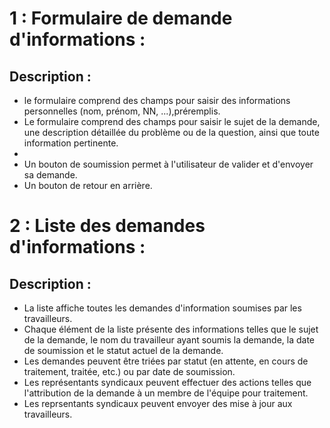 # 1 : Formulaire de demande d'informations : #




## Description : ##

- le formulaire comprend des champs pour saisir des informations personnelles (nom, prénom, NN, ...),préremplis.
- Le formulaire comprend des champs pour saisir le sujet de la demande, une description détaillée du problème ou de la question, ainsi que toute information pertinente.
- 
- Un bouton de soumission permet à l'utilisateur de valider et d'envoyer sa demande.
- Un bouton de retour en arrière.

# 2 : Liste des demandes d'informations : #


## Description : ##

- La liste affiche toutes les demandes d'information soumises par les travailleurs.
- Chaque élément de la liste présente des informations telles que le sujet de la demande, le nom du travailleur ayant soumis la demande, la date de soumission et le statut actuel de la demande.
- Les demandes peuvent être triées par statut (en attente, en cours de traitement, traitée, etc.) ou par date de soumission.
- Les représentants syndicaux peuvent effectuer des actions telles que l'attribution de la demande à un membre de l'équipe pour traitement.
- Les reprsentants syndicaux peuvent envoyer des mise à jour aux travailleurs. 